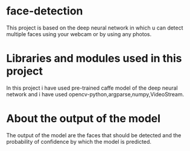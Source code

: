 # face-detection
This project is based on the deep neural network in which u can detect multiple faces using your webcam or by using any photos.

# Libraries and modules used in this project
In this project i have used pre-trained caffe model of the deep neural network and i have used opencv-python,argparse,numpy,VideoStream.

# About the output of the model
The output of the model are the faces that should be detected and the probability of confidence by which the model is predicted.  
